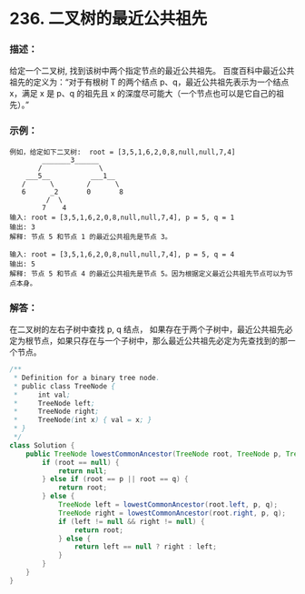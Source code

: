 # 236. 二叉树的最近公共祖先

### 描述：
给定一个二叉树, 找到该树中两个指定节点的最近公共祖先。
百度百科中最近公共祖先的定义为：“对于有根树 T 的两个结点 p、q，最近公共祖先表示为一个结点 x，满足 x 是 p、q 的祖先且 x 的深度尽可能大（一个节点也可以是它自己的祖先）。”
### 示例：
```
例如，给定如下二叉树:  root = [3,5,1,6,2,0,8,null,null,7,4]
        _______3______
       /              \
    ___5__          ___1__
   /      \        /      \
   6      _2       0       8
         /  \
        7    4
输入: root = [3,5,1,6,2,0,8,null,null,7,4], p = 5, q = 1
输出: 3
解释: 节点 5 和节点 1 的最近公共祖先是节点 3。

输入: root = [3,5,1,6,2,0,8,null,null,7,4], p = 5, q = 4
输出: 5
解释: 节点 5 和节点 4 的最近公共祖先是节点 5。因为根据定义最近公共祖先节点可以为节点本身。
```
### 解答：
在二叉树的左右子树中查找 p, q 结点， 如果存在于两个子树中，最近公共祖先必定为根节点，如果只存在与一个子树中，那么最近公共祖先必定为先查找到的那一个节点。
```java
/**
 * Definition for a binary tree node.
 * public class TreeNode {
 *     int val;
 *     TreeNode left;
 *     TreeNode right;
 *     TreeNode(int x) { val = x; }
 * }
 */
class Solution {
    public TreeNode lowestCommonAncestor(TreeNode root, TreeNode p, TreeNode q) {
        if (root == null) {
            return null;
        } else if (root == p || root == q) {
            return root;
        } else {
            TreeNode left = lowestCommonAncestor(root.left, p, q);
            TreeNode right = lowestCommonAncestor(root.right, p, q);
            if (left != null && right != null) {
                return root;
            } else {
                return left == null ? right : left;
            }
        }
    }
}
```